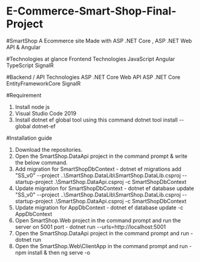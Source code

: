 # E-Commerce-Smart-Shop-Final-Project
#SmartShop
A Ecommerce site Made with ASP .NET Core , ASP .NET Web API & Angular

#Technologies at glance
Frontend Technologies
JavaScript
Angular
TypeScript
SignalR

#Backend / API Technologies
ASP .NET Core Web API
ASP .NET Core
EntityFrameworkCore
SignalR

#Requirement
1. Install node js
2. Visual Studio Code 2019
3. Install dotnet ef global tool using this command dotnet tool install --global dotnet-ef

#Installation guide
1. Download the repositories.
2. Open the SmartShop.DataApi project in the command prompt & write the below command.
3. Add migration for SmartShopDbContext - dotnet ef migrations add "SS_v0" --project ..\SmartShop.DataLib\SmartShop.DataLib.csproj --startup-project .\SmartShop.DataApi.csproj -c SmartShopDbContext
4. Update migration for SmartShopDbContext - dotnet ef database update "SS_v0" --project ..\SmartShop.DataLib\SmartShop.DataLib.csproj --startup-project .\SmartShop.DataApi.csproj -c SmartShopDbContext
5. Update migration for AppDbContext - dotnet ef database update -c AppDbContext
6. Open SmartShop.Web project in the command prompt and run the server on 5001 port - dotnet run --urls=http://localhost:5001
7. Open the SmartShop.DataApi project in the command prompt and run - dotnet run
8. Open the SmartShop.Web\ClientApp in the command prompt and run - npm install & then ng serve -o
